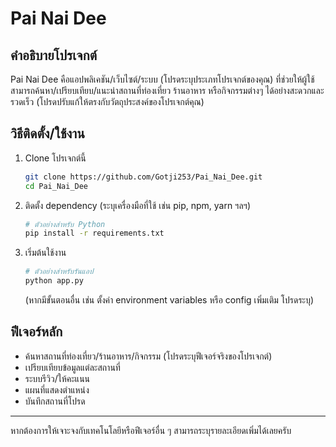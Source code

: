 # Pai Nai Dee

## คำอธิบายโปรเจกต์
Pai Nai Dee คือแอปพลิเคชัน/เว็บไซต์/ระบบ (โปรดระบุประเภทโปรเจกต์ของคุณ) ที่ช่วยให้ผู้ใช้สามารถค้นหา/เปรียบเทียบ/แนะนำสถานที่ท่องเที่ยว ร้านอาหาร หรือกิจกรรมต่างๆ ได้อย่างสะดวกและรวดเร็ว (โปรดปรับแก้ให้ตรงกับวัตถุประสงค์ของโปรเจกต์คุณ)

## วิธีติดตั้ง/ใช้งาน

1. Clone โปรเจกต์นี้
   ```bash
   git clone https://github.com/Gotji253/Pai_Nai_Dee.git
   cd Pai_Nai_Dee
   ```
2. ติดตั้ง dependency (ระบุเครื่องมือที่ใช้ เช่น pip, npm, yarn ฯลฯ)
   ```bash
   # ตัวอย่างสำหรับ Python
   pip install -r requirements.txt
   ```
3. เริ่มต้นใช้งาน
   ```bash
   # ตัวอย่างสำหรับรันแอป
   python app.py
   ```
   (หากมีขั้นตอนอื่น เช่น ตั้งค่า environment variables หรือ config เพิ่มเติม โปรดระบุ)

## ฟีเจอร์หลัก
- ค้นหาสถานที่ท่องเที่ยว/ร้านอาหาร/กิจกรรม (โปรดระบุฟีเจอร์จริงของโปรเจกต์)
- เปรียบเทียบข้อมูลแต่ละสถานที่
- ระบบรีวิว/ให้คะแนน
- แผนที่แสดงตำแหน่ง
- บันทึกสถานที่โปรด

---

หากต้องการให้เจาะจงกับเทคโนโลยีหรือฟีเจอร์อื่น ๆ สามารถระบุรายละเอียดเพิ่มได้เลยครับ

